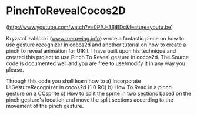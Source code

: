 PinchToRevealCocos2D
====================
(http://www.youtube.com/watch?v=0PfU-3BjBDc&feature=youtu.be)

Kryzstof zablocki (www.merowing.info) wrote a fantastic piece on how to use gesture recognizer in cocos2d and another tutorial on how to create a pinch to reveal animation for UIKit. 
I have built upon his technique and created this project to use Pinch To Reveal gesture in cocos2d. 
The Source code is documented well and you are free to use/modify it in any way you please. 

Through this code you shall learn how to a) Incorporate UIGestureRecognizer in cocos2d (1.0 RC) b) How To Read in a pinch gesture on a CCsprite c) How to split the sprite in two sections based on the pinch gesture's location and move the split sections according to the movement of the pinch gesture.